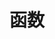# 函数

<!--@include: q1.md-->

<!--@include: e2.md-->

<!--@include: q3.md-->

<!--@include: e4.md-->